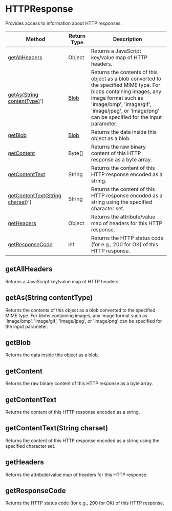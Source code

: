 # HTTPResponse
Provides access to information about HTTP responses.

|Method|Return Type|Description|
|-|-|-
[getAllHeaders]('#getAllHeaders')|Object|Returns a JavaScript key/value map of HTTP headers.<br />
[getAs(String contentType)]('#getAs-String-contentType)')|[Blob](./Blob)|Returns the contents of this object as a blob converted to the specified MIME type. For blobs containing images,  any image format such as 'image/bmp', 'image/gif', 'image/jpeg', or 'image/png' can be specified for the input parameter.<br />
[getBlob]('#getBlob')|[Blob](./Blob)|Returns the data inside this object as a blob.<br />
[getContent]('#getContent')|Byte[]|Returns the raw binary content of this HTTP response as a byte array.<br />
[getContentText]('#getContentText')|String|Returns the content of this HTTP response encoded as a string.<br />
[getContentText(String charset)]('#getContentText-String-charset)')|String|Returns the content of this HTTP response encoded as a string using the specified character set.<br />
[getHeaders]('#getHeaders')|Object|Returns the attribute/value map of headers for this HTTP response.<br />
[getResponseCode]('#getResponseCode')|int|Returns the HTTP status code (for e.g., 200 for OK) of this HTTP response.<br />

<a name="#getAllHeaders"></a>
## getAllHeaders
Returns a JavaScript key/value map of HTTP headers.


<a name="#getAs-String-contentType)"></a>
## getAs(String contentType)
Returns the contents of this object as a blob converted to the specified MIME type. For blobs containing images,  any image format such as 'image/bmp', 'image/gif', 'image/jpeg', or 'image/png' can be specified for the input parameter.


<a name="#getBlob"></a>
## getBlob
Returns the data inside this object as a blob.


<a name="#getContent"></a>
## getContent
Returns the raw binary content of this HTTP response as a byte array.


<a name="#getContentText"></a>
## getContentText
Returns the content of this HTTP response encoded as a string.


<a name="#getContentText-String-charset)"></a>
## getContentText(String charset)
Returns the content of this HTTP response encoded as a string using the specified character set.


<a name="#getHeaders"></a>
## getHeaders
Returns the attribute/value map of headers for this HTTP response.


<a name="#getResponseCode"></a>
## getResponseCode
Returns the HTTP status code (for e.g., 200 for OK) of this HTTP response.



